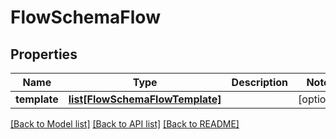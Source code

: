 # FlowSchemaFlow

## Properties
Name | Type | Description | Notes
------------ | ------------- | ------------- | -------------
**template** | [**list[FlowSchemaFlowTemplate]**](FlowSchemaFlowTemplate.md) |  | [optional] 

[[Back to Model list]](../README.md#documentation-for-models) [[Back to API list]](../README.md#documentation-for-api-endpoints) [[Back to README]](../README.md)



